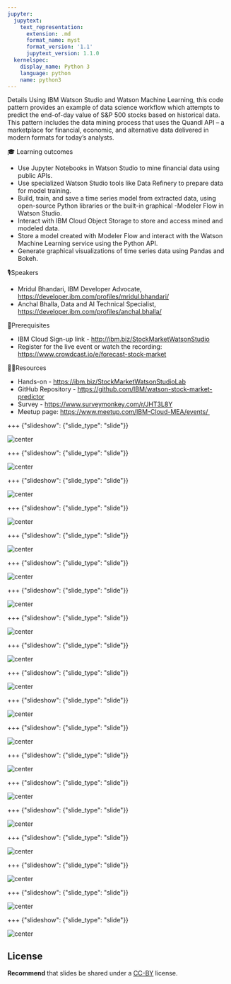 ```yaml
---
jupyter:
  jupytext:
    text_representation:
      extension: .md
      format_name: myst
      format_version: '1.1'
      jupytext_version: 1.1.0
  kernelspec:
    display_name: Python 3
    language: python
    name: python3
---
```

<!-- 
+++ {"slideshow": {"slide_type": "slide"}} -->

<!-- # Tutorial slides

- Slides are optional (e.g., you may not use them if your presentation is via live coding).
- If the pre-recorded presentations will use slides, we request that you deposit the slides in this folder. -->

Details
Using IBM Watson Studio and Watson Machine Learning, this code pattern provides an example of data science workflow which attempts to predict the end-of-day value of S&P 500 stocks based on historical data. This pattern includes the data mining process that uses the Quandl API – a marketplace for financial, economic, and alternative data delivered in modern formats for today’s analysts.

🎓 Learning outcomes
- Use Jupyter Notebooks in Watson Studio to mine financial data using public APIs.
- Use specialized Watson Studio tools like Data Refinery to prepare data for model training.
- Build, train, and save a time series model from extracted data, using open-source Python libraries or the built-in graphical -Modeler Flow in Watson Studio.
- Interact with IBM Cloud Object Storage to store and access mined and modeled data.
- Store a model created with Modeler Flow and interact with the Watson Machine Learning service using the Python API.
- Generate graphical visualizations of time series data using Pandas and Bokeh.

🎙Speakers
- Mridul Bhandari, IBM Developer Advocate, https://developer.ibm.com/profiles/mridul.bhandari/
- Anchal Bhalla, Data and AI Technical Specialist, https://developer.ibm.com/profiles/anchal.bhalla/

🎈Prerequisites
- IBM Cloud Sign-up link - http://ibm.biz/StockMarketWatsonStudio
- Register for the live event or watch the recording: https://www.crowdcast.io/e/forecast-stock-market

👩‍💻Resources
- Hands-on - https://ibm.biz/StockMarketWatsonStudioLab
- GitHub Repository - https://github.com/IBM/watson-stock-market-predictor
- Survey - https://www.surveymonkey.com/r/JHT3L8Y
- Meetup page: https://www.meetup.com/IBM-Cloud-MEA/events/ 


+++ {"slideshow": {"slide_type": "slide"}}

![center](https://github.com/mridulrb/watson-stock-market-predictor/blob/master/images/slide_images/Slide1.png?raw=true)

+++ {"slideshow": {"slide_type": "slide"}}

![center](https://github.com/mridulrb/watson-stock-market-predictor/blob/master/images/slide_images/Slide2.png?raw=true)

+++ {"slideshow": {"slide_type": "slide"}}

![center](https://github.com/mridulrb/watson-stock-market-predictor/blob/master/images/slide_images/Slide3.png?raw=true)

+++ {"slideshow": {"slide_type": "slide"}}

![center](https://github.com/mridulrb/watson-stock-market-predictor/blob/master/images/slide_images/Slide4.png?raw=true)

+++ {"slideshow": {"slide_type": "slide"}}

![center](https://github.com/mridulrb/watson-stock-market-predictor/blob/master/images/slide_images/Slide5.png?raw=true)

+++ {"slideshow": {"slide_type": "slide"}}

![center](https://github.com/mridulrb/watson-stock-market-predictor/blob/master/images/slide_images/Slide6.png?raw=true)

+++ {"slideshow": {"slide_type": "slide"}}

![center](https://github.com/mridulrb/watson-stock-market-predictor/blob/master/images/slide_images/Slide7.png?raw=true)

+++ {"slideshow": {"slide_type": "slide"}}

![center](https://github.com/mridulrb/watson-stock-market-predictor/blob/master/images/slide_images/Slide8.png?raw=true)

+++ {"slideshow": {"slide_type": "slide"}}

![center](https://github.com/mridulrb/watson-stock-market-predictor/blob/master/images/slide_images/Slide9.png?raw=true)

+++ {"slideshow": {"slide_type": "slide"}}

![center](https://github.com/mridulrb/watson-stock-market-predictor/blob/master/images/slide_images/Slide10.png?raw=true)

+++ {"slideshow": {"slide_type": "slide"}}

![center](https://github.com/mridulrb/watson-stock-market-predictor/blob/master/images/slide_images/Slide11.png?raw=true)

+++ {"slideshow": {"slide_type": "slide"}}

![center](https://github.com/mridulrb/watson-stock-market-predictor/blob/master/images/slide_images/Slide12.png?raw=true)

+++ {"slideshow": {"slide_type": "slide"}}

![center](https://github.com/mridulrb/watson-stock-market-predictor/blob/master/images/slide_images/Slide13.png?raw=true)

+++ {"slideshow": {"slide_type": "slide"}}

![center](https://github.com/mridulrb/watson-stock-market-predictor/blob/master/images/slide_images/Slide14.png?raw=true)

+++ {"slideshow": {"slide_type": "slide"}}

![center](https://github.com/mridulrb/watson-stock-market-predictor/blob/master/images/slide_images/Slide15.png?raw=true)

+++ {"slideshow": {"slide_type": "slide"}}

![center](https://github.com/mridulrb/watson-stock-market-predictor/blob/master/images/slide_images/Slide16.png?raw=true)

+++ {"slideshow": {"slide_type": "slide"}}

![center](https://github.com/mridulrb/watson-stock-market-predictor/blob/master/images/slide_images/Slide17.png?raw=true)

+++ {"slideshow": {"slide_type": "slide"}}

![center](https://github.com/mridulrb/watson-stock-market-predictor/blob/master/images/slide_images/Slide18.png?raw=true)

+++ {"slideshow": {"slide_type": "slide"}}

![center](https://github.com/mridulrb/watson-stock-market-predictor/blob/master/images/slide_images/Slide19.png?raw=true)

<!-- ## Use text-based source

- We ask that you use text-based formats for your slides, e.g., markdown 
- This markdown file is an example source for slides using `nbconvert` and Reveal. See the GitHub action '.github/workflows/slides.yml' in this repo so see how this markdown file is converted to a HTML slide show and published on GitHub Pages - https://fawazsiddiqi.github.io/slides_to_pages

+++ {"slideshow": {"slide_type": "subslide"}}

## An example sub-slide

- Another option: you can write your slide content using markdown and use an app for slide design, like [Deckset](https://www.deckset.com) or similar.

+++ {"slideshow": {"slide_type": "slide"}}

## Naming convention and file list

- Use a **naming convention** where each file name starts with a number, reflecting the order of use in the presentation of the tutorial.
- List your slide files in a markdown, with a brief description.


+++ {"slideshow": {"slide_type": "slide"}} -->
## License

**Recommend** that slides be shared under a [CC-BY](https://creativecommons.org/licenses/by/4.0/) license.
